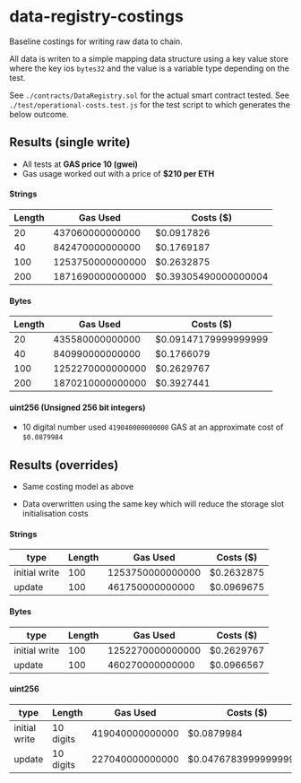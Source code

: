 # data-registry-costings

Baseline costings for writing raw data to chain. 

All data is writen to a simple mapping data structure using a key value store where the key ios `bytes32` and the value is a variable type depending on the test. 

See `./contracts/DataRegistry.sol` for the actual smart contract tested.
See `./test/operational-costs.test.js` for the test script to which generates the below outcome.  

## Results (single write)

* All tests at **GAS price 10 (gwei)**
* Gas usage worked out with a price of **$210 per ETH**

#### Strings

| Length | Gas Used | Costs ($) |
|---|---|---|
| 20  | 437060000000000  | $0.0917826  |
| 40  | 842470000000000  | $0.1769187  |
| 100  | 1253750000000000  | $0.2632875  |
| 200  | 1871690000000000  | $0.39305490000000004  |

#### Bytes

| Length | Gas Used | Costs ($) |
|---|---|---|
| 20  | 435580000000000  | $0.09147179999999999  |
| 40  | 840990000000000  | $0.1766079  |
| 100  | 1252270000000000  | $0.2629767 |
| 200  | 1870210000000000  | $0.3927441  |

#### uint256 (Unsigned 256 bit integers)

* 10 digital number used `419040000000000` GAS at an approximate cost of `$0.0879984` 

## Results (overrides)

* Same costing model as above

* Data overwritten using the same key which will reduce the storage slot initialisation costs

#### Strings

| type | Length | Gas Used | Costs ($) |
|---|---|---|---|
| initial write | 100  | 1253750000000000  | $0.2632875 |
| update | 100   |  461750000000000 | $0.0969675 |

#### Bytes

| type | Length | Gas Used | Costs ($) |
|---|---|---|---|
| initial write | 100  | 1252270000000000  | $0.2629767 | 
| update | 100   | 460270000000000  | $0.0966567 | 

#### uint256

| type | Length | Gas Used | Costs ($) |
|---|---|---|---|
| initial write | 10 digits  | 419040000000000  | $0.0879984 | 
| update | 10 digits | 227040000000000  | $0.047678399999999996 | 

